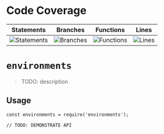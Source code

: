 # Code Coverage
| Statements                  | Branches                | Functions                 | Lines             |
| --------------------------- | ----------------------- | ------------------------- | ----------------- |
| ![Statements](https://img.shields.io/badge/statements-84.48%25-yellow.svg?style=flat) | ![Branches](https://img.shields.io/badge/branches-70.58%25-red.svg?style=flat) | ![Functions](https://img.shields.io/badge/functions-86.73%25-yellow.svg?style=flat) | ![Lines](https://img.shields.io/badge/lines-84.37%25-yellow.svg?style=flat) |
# `environments`

> TODO: description

## Usage

```
const environments = require('environments');

// TODO: DEMONSTRATE API
```